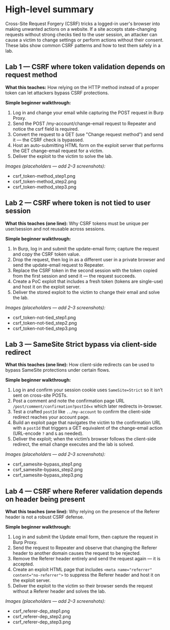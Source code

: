 # High-level summary

Cross-Site Request Forgery (CSRF) tricks a logged-in user's browser into making unwanted actions on a website. If a site accepts state-changing requests without strong checks tied to the user session, an attacker can cause a victim to change settings or perform actions without their consent. These labs show common CSRF patterns and how to test them safely in a lab.

## Lab 1 — CSRF where token validation depends on request method

**What this teaches:** How relying on the HTTP method instead of a proper token can let attackers bypass CSRF protections.

**Simple beginner walkthrough:**

1. Log in and change your email while capturing the POST request in Burp Proxy.
2. Send the POST /my-account/change-email request to Repeater and notice the csrf field is required.
3. Convert the request to a GET (use "Change request method") and send it — the CSRF check is bypassed.
4. Host an auto-submitting HTML form on the exploit server that performs the GET change-email request for a victim.
5. Deliver the exploit to the victim to solve the lab.

*Images (placeholders — add 2–3 screenshots):*

* csrf_token-method_step1.png
* csrf_token-method_step2.png
* csrf_token-method_step3.png

## Lab 2 — CSRF where token is not tied to user session

**What this teaches (one line):** Why CSRF tokens must be unique per user/session and not reusable across sessions.

**Simple beginner walkthrough:**

1. In Burp, log in and submit the update-email form; capture the request and copy the CSRF token value.
2. Drop the request, then log in as a different user in a private browser and send the update-email request to Repeater.
3. Replace the CSRF token in the second session with the token copied from the first session and send it — the request succeeds.
4. Create a PoC exploit that includes a fresh token (tokens are single-use) and host it on the exploit server.
5. Deliver the stored exploit to the victim to change their email and solve the lab.

*Images (placeholders — add 2–3 screenshots):*

* csrf_token-not-tied_step1.png
* csrf_token-not-tied_step2.png
* csrf_token-not-tied_step3.png



## Lab 3 — SameSite Strict bypass via client-side redirect

**What this teaches (one line):** How client-side redirects can be used to bypass SameSite protections under certain flows.

**Simple beginner walkthrough:**

1. Log in and confirm your session cookie uses `SameSite=Strict` so it isn’t sent on cross-site POSTs.
2. Post a comment and note the confirmation page URL `/post/comment/confirmation?postId=x` which later redirects in-browser.
3. Test a crafted `postId` like `../my-account` to confirm the client-side redirect reaches your account page.
4. Build an exploit page that navigates the victim to the confirmation URL with a `postId` that triggers a GET equivalent of the change-email action (URL-encode `?` and `&` as needed).
5. Deliver the exploit; when the victim’s browser follows the client-side redirect, the email change executes and the lab is solved.

*Images (placeholders — add 2–3 screenshots):*

* csrf_samesite-bypass_step1.png
* csrf_samesite-bypass_step2.png
* csrf_samesite-bypass_step3.png


## Lab 4 — CSRF where Referer validation depends on header being present

**What this teaches (one line):** Why relying on the presence of the Referer header is not a robust CSRF defense.

**Simple beginner walkthrough:**

1. Log in and submit the Update email form, then capture the request in Burp Proxy.
2. Send the request to Repeater and observe that changing the Referer header to another domain causes the request to be rejected.
3. Remove the Referer header entirely and send the request again — it is accepted.
4. Create an exploit HTML page that includes `<meta name="referrer" content="no-referrer">` to suppress the Referer header and host it on the exploit server.
5. Deliver the exploit to the victim so their browser sends the request without a Referer header and solves the lab.

*Images (placeholders — add 2–3 screenshots):*

* csrf_referer-dep_step1.png
* csrf_referer-dep_step2.png
* csrf_referer-dep_step3.png


